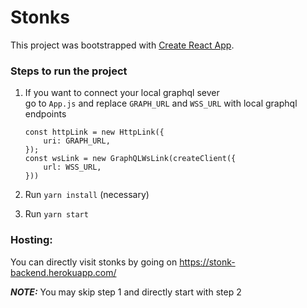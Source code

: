 # Stonks

This project was bootstrapped with [Create React App](https://github.com/facebook/create-react-app).

### Steps to run the project
1. If you want to connect your local graphql sever <br/> 
   go to `App.js` and replace `GRAPH_URL` and `WSS_URL` with local graphql endpoints<br>
    ```
    const httpLink = new HttpLink({
        uri: GRAPH_URL,
    });
    const wsLink = new GraphQLWsLink(createClient({
        url: WSS_URL,
    }))
   ```
    
2. Run `yarn install` (necessary)
3. Run `yarn start`

### Hosting:
You can directly visit stonks by going on
https://stonk-backend.herokuapp.com/

**_NOTE:_**  You may skip step 1 and directly start with step 2
